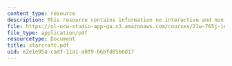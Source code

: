 ```yaml
---
content_type: resource
description: This resource contains information no interactive and non-linear narrative.
file: https://ol-ocw-studio-app-qa.s3.amazonaws.com/courses/21w-765j-interactive-and-non-linear-narrative-theory-and-practice-spring-2006/e2e1e95acadf11a1a0f9b6bfd05b6d17_starcraft.pdf
file_type: application/pdf
resourcetype: Document
title: starcraft.pdf
uid: e2e1e95a-cadf-11a1-a0f9-b6bfd05b6d17
---
```

